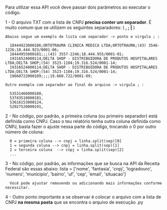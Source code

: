 Para utilizar essa API você deve passar dois parâmetros ao executar o código.

 1 - O arquivo TXT com a lista de CNPJ **precisa conter um separador**. 
     É muito comum que se utilizem os seguintes separadores: ( **, ; |** )

    Abaixo segue um exemplo de lista com separador -> ponto e virgula ; :
    
      18444923000106;ORTOTRAUMA CLINICA MEDICA LTDA;ORTOTRAUMA;(43) 3546-1226;18.444.923/0001-06;
      18444955000101;;;(43) 3557-2246;18.444.955/0001-01;
      19316524000114;DELTA SHOP - DISTRIBUIDORA DE PRODUTOS HOSPITALARES LTDA;DELTA SHOP;(54) 3523-1104;19.316.524/0001-14;
      19316524000114;DELTA SHOP - DISTRIBUIDORA DE PRODUTOS HOSPITALARES LTDA;DELTA SHOP;(54) 3523-1104;19.316.524/0001-14;
      19660722000109;;;;19.660.722/0001-09;

    Outro exemplo com separador ao final do arquivo -> virgula ; :
  
      53531466000180,
      53743518000181,
      53616153000124,
      52027520000191,

  2 - No código, por padrão, a primeira coluna (ou primeiro separador) está definida como CNPJ. Caso o teu relatório tenha outra coluna definida como CNPJ, basta fazer o ajuste nessa parte do código,
  trocando o 0 por outro número de coluna:
  
      0 = primeira coluna --> cnpj = linha.split(sep)[0]
      1 = segunda coluna --> cnpj = linha.split(sep)[1]
      2 = terceira coluna  --> cnpj = linha.split(sep)[2]
      ...
      
  3 - No código, por padrão, as informações que se busca na API da Receita Federal são essas abaixo:
      lista = ['nome', 'fantasia', 'cnpj', 'logradouro', 'numero', 'municipio', 'bairro', 'uf', 'cep', 'email', 'situacao']

      Você pode ajustar removendo ou adicionando mais informações conforme necessitar.
      
  4 - Outro ponto importante a se observar é colocar o arquivo com a lista de CNPJ **na mesma pasta** que se encontra o arquivo de execução .py

  
